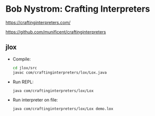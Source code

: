 # Bob Nystrom: Crafting Interpreters

https://craftinginterpreters.com/

https://github.com/munificent/craftinginterpreters

## jlox

-   Compile:
    ```bash
    cd jlox/src
    javac com/craftinginterpreters/lox/Lox.java
    ```
-   Run REPL:
    ```bash
    java com/craftinginterpreters/lox/Lox
    ```
-   Run interpreter on file:
    ```bash
    java com/craftinginterpreters/lox/Lox demo.lox
    ```
